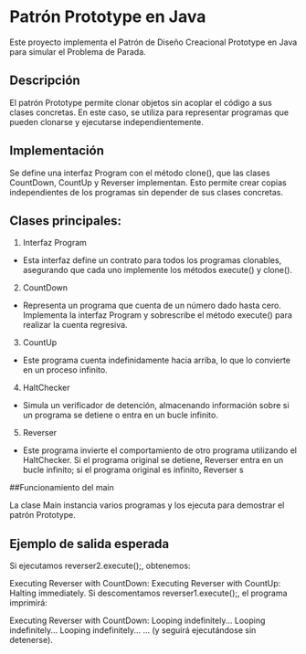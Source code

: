 # Patrón Prototype en Java

Este proyecto implementa el Patrón de Diseño Creacional Prototype en Java para simular el Problema de Parada.

## Descripción

El patrón Prototype permite clonar objetos sin acoplar el código a sus clases concretas. En este caso, se utiliza para representar programas que pueden clonarse y ejecutarse independientemente.

## Implementación

Se define una interfaz Program con el método clone(), que las clases CountDown, CountUp y Reverser implementan. Esto permite crear copias independientes de los programas sin depender de sus clases concretas.

## Clases principales:

1. Interfaz Program
- Esta interfaz define un contrato para todos los programas clonables, asegurando que cada uno implemente los métodos execute() y clone().
2.  CountDown
- Representa un programa que cuenta de un número dado hasta cero. Implementa la interfaz Program y sobrescribe el método execute() para realizar la cuenta regresiva.
3. CountUp
- Este programa cuenta indefinidamente hacia arriba, lo que lo convierte en un proceso infinito.
4. HaltChecker
- Simula un verificador de detención, almacenando información sobre si un programa se detiene o entra en un bucle infinito.
5. Reverser
- Este programa invierte el comportamiento de otro programa utilizando el HaltChecker. Si el programa original se detiene, Reverser entra en un bucle infinito; si el programa original es infinito, Reverser s

##Funcionamiento del main

La clase Main instancia varios programas y los ejecuta para demostrar el patrón Prototype.

## Ejemplo de salida esperada
Si ejecutamos reverser2.execute();, obtenemos:

Executing Reverser with CountDown:
Executing Reverser with CountUp:
Halting immediately.
Si descomentamos reverser1.execute();, el programa imprimirá:

Executing Reverser with CountDown:
Looping indefinitely...
Looping indefinitely...
Looping indefinitely...
...
(y seguirá ejecutándose sin detenerse).
